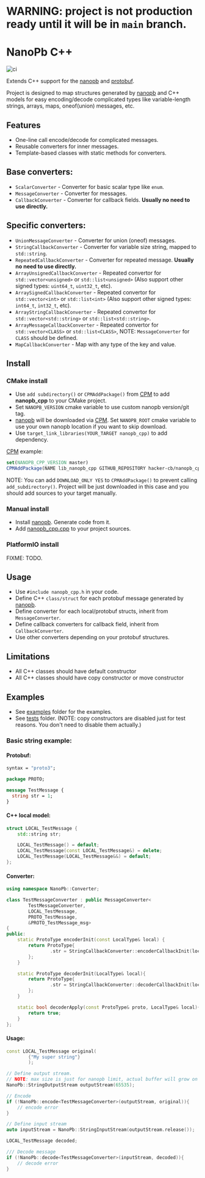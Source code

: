 # WARNING: project is not production ready until it will be in `main` branch.

# NanoPb C++ 

![ci](https://github.com/hacker-cb/nanopb_cpp/actions/workflows/ci.yaml/badge.svg)

Extends C++ support for the [nanopb] and [protobuf].

Project is designed to map structures generated by [nanopb] and C++ models for easy encoding/decode complicated types like variable-length strings, arrays, maps, oneof(union) messages, etc.

## Features

* One-line call encode/decode for complicated messages.
* Reusable converters for inner messages.
* Template-based classes with static methods for converters.

## Base converters:

* `ScalarConverter` - Converter for basic scalar type like `enum`.
* `MessageConverter` - Converter for messages.
* `CallbackConverter` - Converter for callback fields.  **Usually no need to use directly.**

## Specific converters:

* `UnionMessageConverter` - Converter for union (oneof) messages.
* `StringCallbackConverter` - Converter for variable size string, mapped to `std::string`.
* `RepeatedCallbackConverter` - Converter for repeated message. **Usually no need to use directly.**
* `ArrayUnsignedCallbackConverter` - Repeated convertor for `std::vector<unsigned>` or `std::list<unsigned>` (Also support other signed types: `uint64_t`, `uint32_t`, etc).
* `ArraySignedCallbackConverter` - Repeated convertor for `std::vector<int>` or `std::list<int>` (Also support other signed types: `int64_t`, `int32_t`, etc).
* `ArrayStringCallbackConverter` - Repeated convertor for `std::vector<std::string>` or `std::list<std::string>`.
* `ArrayMessageCallbackConverter` - Repeated convertor for `std::vector<CLASS>` or `std::list<CLASS>`, NOTE: `MessageConverter` for  `CLASS` should be defined. 
* `MapCallbackConverter` - Map with any type of the key and value.

## Install

### CMake install

* Use `add subdirectory()` or `CPMAddPackage()` from [CPM] to add **nanopb_cpp** to your CMake project.   
* Set `NANOPB_VERSION` cmake variable to use custom nanopb version/git tag.
* [nanopb] will be downloaded via [CPM]. Set `NANOPB_ROOT` cmake variable to use your own nanopb location if you want to skip download.
* Use `target_link_libraries(YOUR_TARGET nanopb_cpp)` to add dependency.

[CPM] example:
```cmake
set(NANOPB_CPP_VERSION master)
CPMAddPackage(NAME lib_nanopb_cpp GITHUB_REPOSITORY hacker-cb/nanopb_cpp GIT_TAG ${NANOPB_CPP_VERSION})
```
NOTE: You can add `DOWNLOAD_ONLY YES` to `CPMAddPackage()` to prevent calling `add_subdirectory()`. Project will be just downloaded in this case and you should add sources to your target manually.  

### Manual install

* Install [nanopb]. Generate code from it.
* Add [nanopb_cpp.cpp](nanopb_cpp.cpp) to your project sources.

### PlatformIO install

FIXME: TODO.

## Usage

* Use `#include nanopb_cpp.h` in your code.
* Define C++ `class/struct` for each protobuf message generated by [nanopb].
* Define converter for each local/protobuf structs, inherit from `MessageConverter`.
* Define callback converters for callback field, inherit from `CallbackConverter`.
* Use other converters depending on your protobuf structures.

## Limitations

* All C++ classes should have default constructor
* All C++ classes should have copy constructor or move constructor

## Examples

* See [examples](examples) folder for the examples.
* See [tests](test/tests) folder. (NOTE: copy constructors are disabled just for test reasons. You don't need to disable them actually.) 

### Basic string example:

#### Protobuf:

```protobuf
syntax = "proto3";

package PROTO;

message TestMessage {
  string str = 1;
}
```

#### C++ local model:

```c++
struct LOCAL_TestMessage {
    std::string str;

    LOCAL_TestMessage() = default;
    LOCAL_TestMessage(const LOCAL_TestMessage&) = delete;
    LOCAL_TestMessage(LOCAL_TestMessage&&) = default;
};
```

#### Converter:

```c++
using namespace NanoPb::Converter;

class TestMessageConverter : public MessageConverter<
        TestMessageConverter,
        LOCAL_TestMessage,
        PROTO_TestMessage,
        &PROTO_TestMessage_msg>
{
public:
    static ProtoType encoderInit(const LocalType& local) {
        return ProtoType{
                .str = StringCallbackConverter::encoderCallbackInit(local.str)
        };
    }

    static ProtoType decoderInit(LocalType& local){
        return ProtoType{
                .str = StringCallbackConverter::decoderCallbackInit(local.str)
        };
    }

    static bool decoderApply(const ProtoType& proto, LocalType& local){
        return true;
    }
};
```

#### Usage:

```c++
const LOCAL_TestMessage original(
        {"My super string"}
        );

// Define output stream. 
// NOTE: max size is just for nanopb limit, actual buffer will grow on demand.
NanoPb::StringOutputStream outputStream(65535);

// Encode
if (!NanoPb::encode<TestMessageConverter>(outputStream, original)){
    // encode error
}

// Define input stream
auto inputStream = NanoPb::StringInputStream(outputStream.release());

LOCAL_TestMessage decoded;

/// Decode message
if (!NanoPb::decode<TestMessageConverter>(inputStream, decoded)){
    // decode error
}
```

[protobuf]: https://developers.google.com/protocol-buffers
[nanopb]: https://github.com/nanopb/nanopb
[CPM]: https://github.com/cpm-cmake/CPM.cmake
